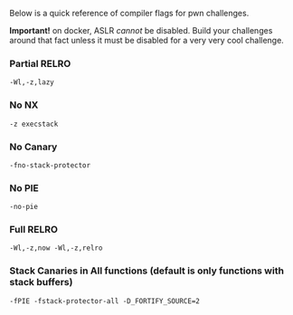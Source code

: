 Below is a quick reference of compiler flags for pwn challenges.

**Important!** on docker, ASLR *cannot* be disabled. Build your challenges around that fact unless it must be disabled for a very very cool challenge.

### Partial RELRO

`-Wl,-z,lazy`

### No NX

`-z execstack`

### No Canary

`-fno-stack-protector`

### No PIE

`-no-pie`

### Full RELRO

`-Wl,-z,now -Wl,-z,relro`

### Stack Canaries in All functions (default is only functions with stack buffers)

`-fPIE -fstack-protector-all -D_FORTIFY_SOURCE=2`


